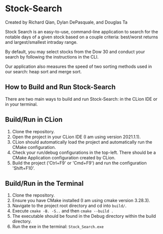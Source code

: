 # Stock-Search
Created by Richard Qian, Dylan DePasquale, and Douglas Ta

Stock Search is an easy-to-use, command-line application to search for the notable days of a given stock based on a couple
criteria: best/worst returns and largest/smallest intraday range.

By default, you may select stocks from the Dow 30 and conduct your search by following the instructions in the CLI.

Our application also measures the speed of two sorting methods used in our search: heap sort and merge sort.

## How to Build and Run Stock-Search

There are two main ways to build and run Stock-Search: in the CLion IDE or in your terminal.

## Build/Run in CLion

1.  Clone the repository.
2.  Open the project in your CLion IDE (I am using version 2021.1.1).
3.  CLion should automatically load the project and automatically run the CMake configuration.
4.  Check your run/debug configurations in the top-left. There should be a CMake Application configuration created by CLion.
5.  Build the project ('Ctrl+F9' or 'Cmd+F9') and run the configuration 'Shift+F10'.


## Build/Run in the Terminal
1. Clone the repository.
2. Ensure you have CMake installed (I am using cmake version 3.28.3).
3. Navigate to the project root directory and cd into `build/`.
4. Execute `cmake -B. -S..` and then `cmake --build .`
5. The executable should be found in the Debug directory within the build directory.
6. Run the exe in the terminal: `Stock_Search.exe`


